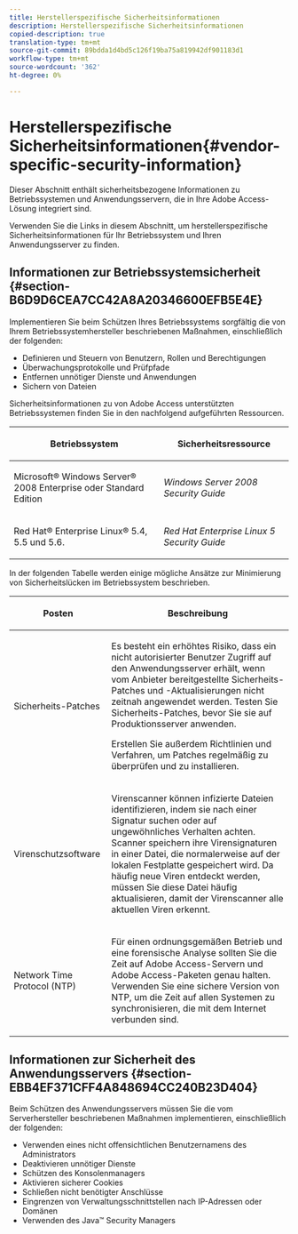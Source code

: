 ```yaml
---
title: Herstellerspezifische Sicherheitsinformationen
description: Herstellerspezifische Sicherheitsinformationen
copied-description: true
translation-type: tm+mt
source-git-commit: 89bdda1d4bd5c126f19ba75a819942df901183d1
workflow-type: tm+mt
source-wordcount: '362'
ht-degree: 0%

---
```



# Herstellerspezifische Sicherheitsinformationen{#vendor-specific-security-information}

Dieser Abschnitt enthält sicherheitsbezogene Informationen zu Betriebssystemen und Anwendungsservern, die in Ihre Adobe Access-Lösung integriert sind.

Verwenden Sie die Links in diesem Abschnitt, um herstellerspezifische Sicherheitsinformationen für Ihr Betriebssystem und Ihren Anwendungsserver zu finden.

## Informationen zur Betriebssystemsicherheit {#section-B6D9D6CEA7CC42A8A20346600EFB5E4E}

Implementieren Sie beim Schützen Ihres Betriebssystems sorgfältig die von Ihrem Betriebssystemhersteller beschriebenen Maßnahmen, einschließlich der folgenden:

* Definieren und Steuern von Benutzern, Rollen und Berechtigungen
* Überwachungsprotokolle und Prüfpfade
* Entfernen unnötiger Dienste und Anwendungen
* Sichern von Dateien

Sicherheitsinformationen zu von Adobe Access unterstützten Betriebssystemen finden Sie in den nachfolgend aufgeführten Ressourcen.

<table frame="all" colsep="1" rowsep="1" class="+ topic/table adobe-d/table " id="table-ugl-kjz-n4"> 
 <thead class="- topic/thead "> 
  <tr rowsep="1" class="- topic/row "> 
   <th colname="1" class="- topic/entry entry"> <p class="- topic/p ">Betriebssystem </p> </th> 
   <th colname="2" class="- topic/entry entry"> <p class="- topic/p ">Sicherheitsressource </p> </th> 
  </tr> 
 </thead>
 <tbody class="- topic/tbody "> 
  <tr rowsep="1" class="- topic/row "> 
   <td colname="1" class="- topic/entry "> <p class="- topic/p ">Microsoft® Windows Server® 2008 Enterprise oder Standard Edition </p> </td> 
   <td colname="2" class="- topic/entry "> <p class="- topic/p "><i class="+ topic/ph hi-d/i ">Windows Server 2008 Security Guide</i> </p> </td> 
  </tr> 
  <tr rowsep="0" class="- topic/row "> 
   <td colname="1" class="- topic/entry "> <p class="- topic/p ">Red Hat® Enterprise Linux® 5.4, 5.5 und 5.6. </p> </td> 
   <td colname="2" class="- topic/entry "> <p class="- topic/p "><i class="+ topic/ph hi-d/i ">Red Hat Enterprise Linux 5 Security Guide</i> </p> </td> 
  </tr> 
 </tbody> 
</table>

In der folgenden Tabelle werden einige mögliche Ansätze zur Minimierung von Sicherheitslücken im Betriebssystem beschrieben.

<table frame="all" colsep="1" rowsep="1" class="+ topic/table adobe-d/table " id="table-whl-kjz-n4"> 
 <thead class="- topic/thead "> 
  <tr rowsep="1" class="- topic/row "> 
   <th colname="1" class="- topic/entry entry"> <p class="- topic/p ">Posten </p> </th> 
   <th colname="2" class="- topic/entry entry"> <p class="- topic/p ">Beschreibung </p> </th> 
  </tr> 
 </thead>
 <tbody class="- topic/tbody "> 
  <tr rowsep="1" class="- topic/row "> 
   <td colname="1" class="- topic/entry "> <p class="- topic/p ">Sicherheits-Patches </p> </td> 
   <td colname="2" class="- topic/entry "> <p class="- topic/p ">Es besteht ein erhöhtes Risiko, dass ein nicht autorisierter Benutzer Zugriff auf den Anwendungsserver erhält, wenn vom Anbieter bereitgestellte Sicherheits-Patches und -Aktualisierungen nicht zeitnah angewendet werden. Testen Sie Sicherheits-Patches, bevor Sie sie auf Produktionsserver anwenden. </p> <p class="- topic/p ">Erstellen Sie außerdem Richtlinien und Verfahren, um Patches regelmäßig zu überprüfen und zu installieren. </p> </td> 
  </tr> 
  <tr rowsep="1" class="- topic/row "> 
   <td colname="1" class="- topic/entry "> <p class="- topic/p ">Virenschutzsoftware </p> </td> 
   <td colname="2" class="- topic/entry "> <p class="- topic/p ">Virenscanner können infizierte Dateien identifizieren, indem sie nach einer Signatur suchen oder auf ungewöhnliches Verhalten achten. Scanner speichern ihre Virensignaturen in einer Datei, die normalerweise auf der lokalen Festplatte gespeichert wird. Da häufig neue Viren entdeckt werden, müssen Sie diese Datei häufig aktualisieren, damit der Virenscanner alle aktuellen Viren erkennt. </p> </td> 
  </tr> 
  <tr rowsep="0" class="- topic/row "> 
   <td colname="1" class="- topic/entry "> <p class="- topic/p ">Network Time Protocol (NTP) </p> </td> 
   <td colname="2" class="- topic/entry "> <p class="- topic/p ">Für einen ordnungsgemäßen Betrieb und eine forensische Analyse sollten Sie die Zeit auf Adobe Access-Servern und Adobe Access-Paketen genau halten. Verwenden Sie eine sichere Version von NTP, um die Zeit auf allen Systemen zu synchronisieren, die mit dem Internet verbunden sind. </p> </td> 
  </tr> 
 </tbody> 
</table>

## Informationen zur Sicherheit des Anwendungsservers {#section-EBB4EF371CFF4A848694CC240B23D404}

Beim Schützen des Anwendungsservers müssen Sie die vom Serverhersteller beschriebenen Maßnahmen implementieren, einschließlich der folgenden:

* Verwenden eines nicht offensichtlichen Benutzernamens des Administrators
* Deaktivieren unnötiger Dienste
* Schützen des Konsolenmanagers
* Aktivieren sicherer Cookies
* Schließen nicht benötigter Anschlüsse
* Eingrenzen von Verwaltungsschnittstellen nach IP-Adressen oder Domänen
* Verwenden des Java™ Security Managers

